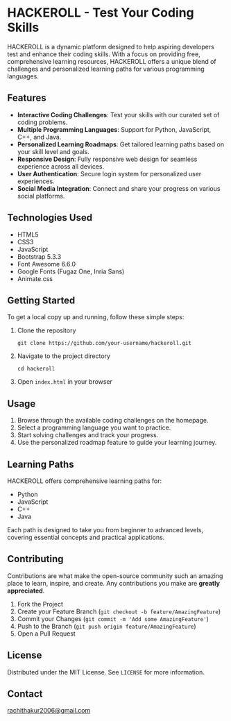# HACKEROLL - Test Your Coding Skills



HACKEROLL is a dynamic platform designed to help aspiring developers test and enhance their coding skills. With a focus on providing free, comprehensive learning resources, HACKEROLL offers a unique blend of challenges and personalized learning paths for various programming languages.


## Features

- **Interactive Coding Challenges**: Test your skills with our curated set of coding problems.
- **Multiple Programming Languages**: Support for Python, JavaScript, C++, and Java.
- **Personalized Learning Roadmaps**: Get tailored learning paths based on your skill level and goals.
- **Responsive Design**: Fully responsive web design for seamless experience across all devices.
- **User Authentication**: Secure login system for personalized user experiences.
- **Social Media Integration**: Connect and share your progress on various social platforms.

## Technologies Used

- HTML5
- CSS3
- JavaScript
- Bootstrap 5.3.3
- Font Awesome 6.6.0
- Google Fonts (Fugaz One, Inria Sans)
- Animate.css

## Getting Started

To get a local copy up and running, follow these simple steps:

1. Clone the repository
   ```
   git clone https://github.com/your-username/hackeroll.git
   ```
2. Navigate to the project directory
   ```
   cd hackeroll
   ```
3. Open `index.html` in your browser

## Usage

1. Browse through the available coding challenges on the homepage.
2. Select a programming language you want to practice.
3. Start solving challenges and track your progress.
4. Use the personalized roadmap feature to guide your learning journey.

## Learning Paths

HACKEROLL offers comprehensive learning paths for:

- Python
- JavaScript
- C++
- Java

Each path is designed to take you from beginner to advanced levels, covering essential concepts and practical applications.

## Contributing

Contributions are what make the open-source community such an amazing place to learn, inspire, and create. Any contributions you make are **greatly appreciated**.

1. Fork the Project
2. Create your Feature Branch (`git checkout -b feature/AmazingFeature`)
3. Commit your Changes (`git commit -m 'Add some AmazingFeature'`)
4. Push to the Branch (`git push origin feature/AmazingFeature`)
5. Open a Pull Request

## License

Distributed under the MIT License. See `LICENSE` for more information.

## Contact

rachithakur2006@gmail.com



